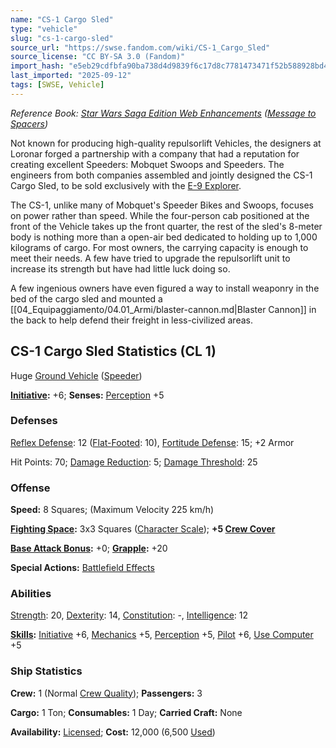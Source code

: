 ```yaml
---
name: "CS-1 Cargo Sled"
type: "vehicle"
slug: "cs-1-cargo-sled"
source_url: "https://swse.fandom.com/wiki/CS-1_Cargo_Sled"
source_license: "CC BY-SA 3.0 (Fandom)"
import_hash: "e5eb29cdfbfa90ba738d4d9839f6c17d8c7781473471f52b588928bd4be10808"
last_imported: "2025-09-12"
tags: [SWSE, Vehicle]
---
```

*Reference Book: [Star Wars Saga Edition Web Enhancements](https://swse.fandom.com/wiki/Star_Wars_Saga_Edition_Web_Enhancements) ([Message to Spacers](https://swse.fandom.com/wiki/Message_to_Spacers))*

Not known for producing high-quality repulsorlift Vehicles, the designers at Loronar forged a partnership with a company that had a reputation for creating excellent Speeders: Mobquet Swoops and Speeders. The engineers from both companies assembled and jointly designed the CS-1 Cargo Sled, to be sold exclusively with the [E-9 Explorer](https://swse.fandom.com/wiki/E-9_Explorer).

The CS-1, unlike many of Mobquet's Speeder Bikes and Swoops, focuses on power rather than speed. While the four-person cab positioned at the front of the Vehicle takes up the front quarter, the rest of the sled's 8-meter body is nothing more than a open-air bed dedicated to holding up to 1,000 kilograms of cargo. For most owners, the carrying capacity is enough to meet their needs. A few have tried to upgrade the repulsorlift unit to increase its strength but have had little luck doing so.

A few ingenious owners have even figured a way to install weaponry in the bed of the cargo sled and mounted a [[04_Equipaggiamento/04.01_Armi/blaster-cannon.md|Blaster Cannon]] in the back to help defend their freight in less-civilized areas.

## CS-1 Cargo Sled Statistics (CL 1)
Huge [Ground Vehicle](https://swse.fandom.com/wiki/Ground_Vehicle) ([Speeder](https://swse.fandom.com/wiki/Speeder))

**[Initiative](https://swse.fandom.com/wiki/Initiative):** +6; **Senses:** [Perception](https://swse.fandom.com/wiki/Perception) +5
### Defenses
[Reflex Defense](https://swse.fandom.com/wiki/Reflex_Defense_(Vehicles)): 12 ([Flat-Footed](https://swse.fandom.com/wiki/Flat-Footed): 10), [Fortitude Defense](https://swse.fandom.com/wiki/Fortitude_Defense_(Vehicles)): 15; +2 Armor

Hit Points: 70; [Damage Reduction](https://swse.fandom.com/wiki/Damage_Reduction): 5; [Damage Threshold](https://swse.fandom.com/wiki/Damage_Threshold_(Vehicles)): 25
### Offense
**Speed:** 8 Squares; (Maximum Velocity 225 km/h)

**[Fighting Space](https://swse.fandom.com/wiki/Fighting_Space):** 3x3 Squares ([Character Scale](https://swse.fandom.com/wiki/Character_Scale)); **+5 [Crew Cover](https://swse.fandom.com/wiki/Crew_Cover)**

**[Base Attack Bonus](https://swse.fandom.com/wiki/Base_Attack_Bonus):** +0; **[Grapple](https://swse.fandom.com/wiki/Grapple):** +20

**Special Actions:** [Battlefield Effects](https://swse.fandom.com/wiki/Battlefield_Effects)
### Abilities
[Strength](https://swse.fandom.com/wiki/Strength): 20, [Dexterity](https://swse.fandom.com/wiki/Dexterity): 14, [Constitution](https://swse.fandom.com/wiki/Constitution): -, [Intelligence](https://swse.fandom.com/wiki/Intelligence): 12

**[Skills](https://swse.fandom.com/wiki/Skills):** [Initiative](https://swse.fandom.com/wiki/Initiative) +6, [Mechanics](https://swse.fandom.com/wiki/Mechanics) +5, [Perception](https://swse.fandom.com/wiki/Perception) +5, [Pilot](https://swse.fandom.com/wiki/Pilot) +6, [Use Computer](https://swse.fandom.com/wiki/Use_Computer) +5
### Ship Statistics
**Crew:** 1 (Normal [Crew Quality](https://swse.fandom.com/wiki/Crew_Quality)); **Passengers:** 3

**Cargo:** 1 Ton; **Consumables:** 1 Day; **Carried Craft:** None

**Availability:** [Licensed](https://swse.fandom.com/wiki/Licensed); **Cost:** 12,000 (6,500 [Used](https://swse.fandom.com/wiki/Used))